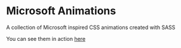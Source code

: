 # Microsoft Animations
A collection of Microsoft inspired CSS animations created with SASS

You can see them in action [here](http://www.michaelgillettonline.com/animations.html "Michael Gillett Online")
